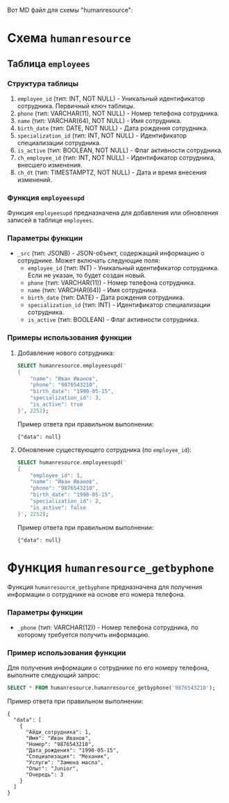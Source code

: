 Вот MD файл для схемы "humanresource":
# Схема `humanresource`

## Таблица `employees`

### Структура таблицы

1. `employee_id` (тип: INT, NOT NULL) - Уникальный идентификатор сотрудника. Первичный ключ таблицы.
2. `phone` (тип: VARCHAR(11), NOT NULL) - Номер телефона сотрудника.
3. `name` (тип: VARCHAR(64), NOT NULL) - Имя сотрудника.
4. `birth_date` (тип: DATE, NOT NULL) - Дата рождения сотрудника.
5. `specialization_id` (тип: INT, NOT NULL) - Идентификатор специализации сотрудника.
6. `is_active` (тип: BOOLEAN, NOT NULL) - Флаг активности сотрудника.
7. `ch_employee_id` (тип: INT, NOT NULL) - Идентификатор сотрудника, внесшего изменения.
8. `ch_dt` (тип: TIMESTAMPTZ, NOT NULL) - Дата и время внесения изменений.

### Функция `employeesupd`

Функция `employeesupd` предназначена для добавления или обновления записей в таблице `employees`.

### Параметры функции

- `_src` (тип: JSONB) - JSON-объект, содержащий информацию о сотруднике. Может включать следующие поля:
    - `employee_id` (тип: INT) - Уникальный идентификатор сотрудника. Если не указан, то будет создан новый.
    - `phone` (тип: VARCHAR(11)) - Номер телефона сотрудника.
    - `name` (тип: VARCHAR(64)) - Имя сотрудника.
    - `birth_date` (тип: DATE) - Дата рождения сотрудника.
    - `specialization_id` (тип: INT) - Идентификатор специализации сотрудника.
    - `is_active` (тип: BOOLEAN) - Флаг активности сотрудника.

### Примеры использования функции

1. Добавление нового сотрудника:

   ```sql
   SELECT humanresource.employeesupd('
   {
       "name": "Иван Иванов",
       "phone": "9876543210",
       "birth_date": "1990-05-15",
       "specialization_id": 3,
       "is_active": true
   }', 2252);
   ```

   Пример ответа при правильном выполнении:

   ```jsonb
   {"data": null}
   ```

2. Обновление существующего сотрудника (по `employee_id`):

   ```sql
   SELECT humanresource.employeesupd('
   {
       "employee_id": 1,
       "name": "Иван Иванов",
       "phone": "9876543210",
       "birth_date": "1990-05-15",      
       "specialization_id": 2,
       "is_active": false
   }', 2252);
   ```
   Пример ответа при правильном выполнении:

   ```jsonb
   {"data": null}
   ```
# Функция `humanresource_getbyphone`

Функция `humanresource_getbyphone` предназначена для получения информации о сотруднике на основе его номера телефона.

### Параметры функции

- `_phone` (тип: VARCHAR(12)) - Номер телефона сотрудника, по которому требуется получить информацию.

### Пример использования функции

Для получения информации о сотруднике по его номеру телефона, выполните следующий запрос:

```sql
SELECT * FROM humanresource.humanresource_getbyphone('9876543210');
```

Пример ответа при правильном выполнении:

```jsonb
{
  "data": [
    {
      "Айди_сотрудника": 1,
      "Имя": "Иван Иванов",
      "Номер": "9876543210",
      "Дата_рождения": "1990-05-15",
      "Специализация": "Механик",
      "Услуги": "Замена масла",
      "Опыт": "Junior",
      "Очередь": 3
    }
  ]
}
```